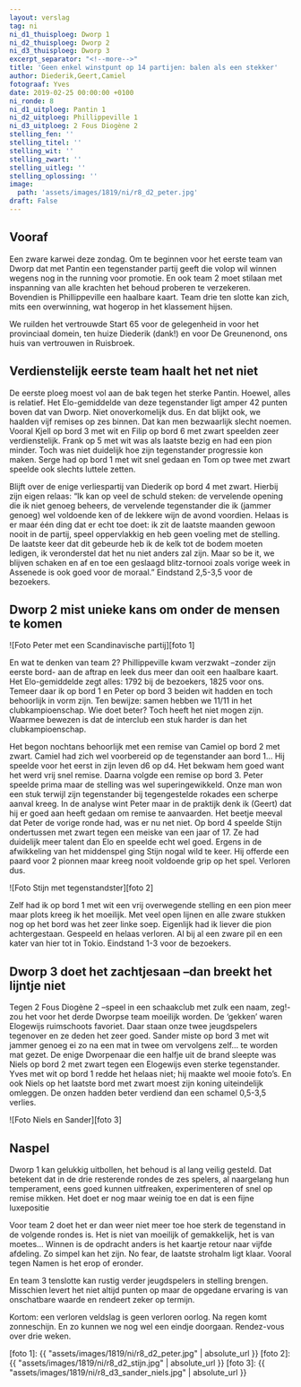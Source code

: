 ```yaml
---
layout: verslag
tag: ni
ni_d1_thuisploeg: Dworp 1
ni_d2_thuisploeg: Dworp 2
ni_d3_thuisploeg: Dworp 3
excerpt_separator: "<!--more-->"
title: 'Geen enkel winstpunt op 14 partijen: balen als een stekker'
author: Diederik,Geert,Camiel
fotograaf: Yves
date: 2019-02-25 00:00:00 +0100
ni_ronde: 8
ni_d1_uitploeg: Pantin 1
ni_d2_uitploeg: Phillippeville 1
ni_d3_uitploeg: 2 Fous Diogène 2
stelling_fen: ''
stelling_titel: ''
stelling_wit: ''
stelling_zwart: ''
stelling_uitleg: ''
stelling_oplossing: ''
image:
  path: 'assets/images/1819/ni/r8_d2_peter.jpg'
draft: False
---
```

## Vooraf

Een zware karwei deze zondag. Om te beginnen voor het eerste team van Dworp dat met Pantin een tegenstander partij geeft die volop wil winnen wegens nog in the running voor promotie. En ook team 2 moet stilaan met inspanning van alle krachten het behoud proberen te verzekeren. Bovendien is Phillippeville een haalbare kaart. Team drie ten slotte kan zich, mits een overwinning, wat hogerop in het klassement hijsen.
<!--more-->

We ruilden het vertrouwde Start 65 voor de gelegenheid in voor het provinciaal domein, ten huize Diederik (dank!) en voor De Greunenond, ons huis van vertrouwen in Ruisbroek.

## Verdienstelijk eerste team haalt het net niet

De eerste ploeg moest vol aan de bak tegen het sterke Pantin. Hoewel, alles is relatief. Het Elo-gemiddelde van deze tegenstander ligt amper 42 punten boven dat van Dworp. Niet onoverkomelijk dus. En dat blijkt ook, we haalden vijf remises op zes binnen. Dat kan men bezwaarlijk slecht noemen. Vooral Kjell op bord 3 met wit en Filip op bord 6 met zwart speelden zeer verdienstelijk. Frank op 5 met wit was als laatste bezig en had een pion minder. Toch was niet duidelijk hoe zijn tegenstander progressie kon maken. Serge had op bord 1 met wit snel gedaan en Tom op twee met zwart speelde ook slechts luttele zetten.

Blijft over de enige verliespartij van Diederik op bord 4 met zwart. Hierbij zijn eigen relaas: “Ik kan op veel de schuld steken: de vervelende opening die ik niet genoeg beheers, de vervelende tegenstander die ik (jammer genoeg) wel voldoende ken of de lekkere wijn de avond voordien. Helaas is er maar één ding dat er echt toe doet: ik zit de laatste maanden gewoon nooit in de partij, speel oppervlakkig en heb geen voeling met de stelling. De laatste keer dat dit gebeurde heb ik de kelk tot de bodem moeten ledigen, ik veronderstel dat het nu niet anders zal zijn. Maar so be it, we blijven schaken en af en toe een geslaagd blitz-tornooi zoals vorige week in Assenede is ook goed voor de moraal.” Eindstand 2,5-3,5 voor de bezoekers.

## Dworp 2 mist unieke kans om onder de mensen te komen

![Foto Peter met een Scandinavische partij][foto 1]

En wat te denken van team 2? Phillippeville kwam verzwakt –zonder zijn eerste bord- aan de aftrap en leek dus meer dan ooit een haalbare kaart. Het Elo-gemiddelde zegt alles: 1792 bij de bezoekers, 1825 voor ons. Temeer daar ik op bord 1 en Peter op bord 3 beiden wit hadden en toch behoorlijk in vorm zijn. Ten bewijze: samen hebben we 11/11 in het clubkampioenschap. Wie doet beter? Toch heeft het niet mogen zijn. Waarmee bewezen is dat de interclub een stuk harder is dan het clubkampioenschap.

Het begon nochtans behoorlijk met een remise van Camiel op bord 2 met zwart. Camiel had zich wel voorbereid op de tegenstander aan bord 1... Hij speelde voor het eerst in zijn leven d6 op d4. Het bekwam hem goed want het werd vrij snel remise. Daarna volgde een remise op bord 3. Peter speelde prima maar de stelling was wel superingewikkeld. Onze man won een stuk terwijl zijn tegenstander bij tegengestelde rokades een scherpe aanval kreeg. In de analyse wint Peter maar in de praktijk denk ik (Geert) dat hij er goed aan heeft gedaan om remise te aanvaarden. Het beetje meeval dat Peter de vorige ronde had, was er nu net niet. Op bord 4 speelde Stijn ondertussen met zwart tegen een meiske van een jaar of 17. Ze had duidelijk meer talent dan Elo en speelde echt wel goed. Ergens in de afwikkeling van het middenspel ging Stijn nogal wild te keer. Hij offerde een paard voor 2 pionnen maar kreeg nooit voldoende grip op het spel. Verloren dus.

![Foto Stijn met tegenstandster][foto 2]

Zelf had ik op bord 1 met wit een vrij overwegende stelling en een pion meer maar plots kreeg ik het moeilijk. Met veel open lijnen en alle zware stukken nog op het bord was het zeer linke soep. Eigenlijk had ik liever die pion achtergestaan. Gespeeld en helaas verloren. Al bij al een zware pil en een kater van hier tot in Tokio. Eindstand 1-3 voor de bezoekers.

## Dworp 3 doet het zachtjesaan –dan breekt het lijntje niet

Tegen 2 Fous Diogène 2 –speel in een schaakclub met zulk een naam, zeg!- zou het voor het derde Dworpse team moeilijk worden. De ‘gekken’ waren Elogewijs ruimschoots favoriet. Daar staan onze twee jeugdspelers tegenover en ze deden het zeer goed. Sander miste op bord 3 met wit jammer genoeg ei zo na een mat in twee om vervolgens zelf… te worden mat gezet. De enige Dworpenaar die een halfje uit de brand sleepte was Niels op bord 2 met zwart tegen een Elogewijs even sterke tegenstander. Yves met wit op bord 1 redde het helaas niet; hij maakte wel mooie foto’s. En ook Niels op het laatste bord met zwart moest zijn koning uiteindelijk omleggen. De onzen hadden beter verdiend dan een schamel 0,5-3,5 verlies.

![Foto Niels en Sander][foto 3]

## Naspel

Dworp 1 kan gelukkig uitbollen, het behoud is al lang veilig gesteld. Dat betekent dat in de drie resterende rondes de zes spelers, al naargelang hun temperament, eens goed kunnen uitfreaken, experimenteren of snel op remise mikken. Het doet er nog maar weinig toe en dat is een fijne luxepositie

Voor team 2 doet het er dan weer niet meer toe hoe sterk de tegenstand in de volgende rondes is. Het is niet van moeilijk of gemakkelijk, het is van moetes… Winnen is de opdracht anders is het kaartje retour naar vijfde afdeling. Zo simpel kan het zijn. No fear, de laatste strohalm ligt klaar. Vooral tegen Namen is het erop of eronder.

En team 3 tenslotte kan rustig verder jeugdspelers in stelling brengen. Misschien levert het niet altijd punten op maar de opgedane ervaring is van onschatbare waarde en rendeert zeker op termijn.

Kortom: een verloren veldslag is geen verloren oorlog. Na regen komt zonneschijn. En zo kunnen we nog wel een eindje doorgaan. Rendez-vous over drie weken.

[foto 1]: {{ "assets/images/1819/ni/r8_d2_peter.jpg" | absolute_url }}
[foto 2]: {{ "assets/images/1819/ni/r8_d2_stijn.jpg" | absolute_url }}
[foto 3]: {{ "assets/images/1819/ni/r8_d3_sander_niels.jpg" | absolute_url }}
